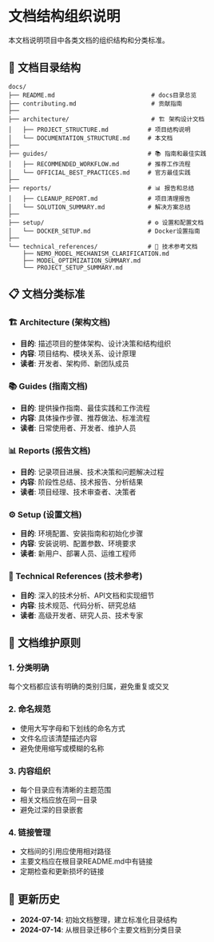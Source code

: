 # 文档结构组织说明

本文档说明项目中各类文档的组织结构和分类标准。

## 📁 文档目录结构

```
docs/
├── README.md                           # docs目录总览
├── contributing.md                     # 贡献指南
├── 
├── architecture/                       # 🏗️ 架构设计文档
│   ├── PROJECT_STRUCTURE.md           # 项目结构说明
│   └── DOCUMENTATION_STRUCTURE.md     # 本文档
├── 
├── guides/                            # 📚 指南和最佳实践
│   ├── RECOMMENDED_WORKFLOW.md        # 推荐工作流程
│   └── OFFICIAL_BEST_PRACTICES.md     # 官方最佳实践
├── 
├── reports/                           # 📊 报告和总结
│   ├── CLEANUP_REPORT.md              # 项目清理报告
│   └── SOLUTION_SUMMARY.md            # 解决方案总结
├── 
├── setup/                             # ⚙️ 设置和配置文档
│   └── DOCKER_SETUP.md                # Docker设置指南
├── 
└── technical_references/              # 🔬 技术参考文档
    ├── NEMO_MODEL_MECHANISM_CLARIFICATION.md
    ├── MODEL_OPTIMIZATION_SUMMARY.md
    └── PROJECT_SETUP_SUMMARY.md
```

## 📋 文档分类标准

### 🏗️ Architecture (架构文档)
- **目的**: 描述项目的整体架构、设计决策和结构组织
- **内容**: 项目结构、模块关系、设计原理
- **读者**: 开发者、架构师、新团队成员

### 📚 Guides (指南文档)
- **目的**: 提供操作指南、最佳实践和工作流程
- **内容**: 具体操作步骤、推荐做法、标准流程
- **读者**: 日常使用者、开发者、维护人员

### 📊 Reports (报告文档)
- **目的**: 记录项目进展、技术决策和问题解决过程
- **内容**: 阶段性总结、技术报告、分析结果
- **读者**: 项目经理、技术审查者、决策者

### ⚙️ Setup (设置文档)
- **目的**: 环境配置、安装指南和初始化步骤
- **内容**: 安装说明、配置参数、环境要求
- **读者**: 新用户、部署人员、运维工程师

### 🔬 Technical References (技术参考)
- **目的**: 深入的技术分析、API文档和实现细节
- **内容**: 技术规范、代码分析、研究总结
- **读者**: 高级开发者、研究人员、技术专家

## 🔄 文档维护原则

### 1. 分类明确
每个文档都应该有明确的类别归属，避免重复或交叉

### 2. 命名规范
- 使用大写字母和下划线的命名方式
- 文件名应该清楚描述内容
- 避免使用缩写或模糊的名称

### 3. 内容组织
- 每个目录应有清晰的主题范围
- 相关文档应放在同一目录
- 避免过深的目录嵌套

### 4. 链接管理
- 文档间的引用应使用相对路径
- 主要文档应在根目录README.md中有链接
- 定期检查和更新损坏的链接

## 📝 更新历史

- **2024-07-14**: 初始文档整理，建立标准化目录结构
- **2024-07-14**: 从根目录迁移6个主要文档到分类目录 